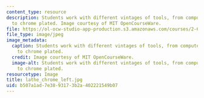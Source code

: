 ```yaml
---
content_type: resource
description: Students work with different vintages of tools, from computer controlled
  to chrome plated. Image courtesy of MIT OpenCourseWare.
file: https://ol-ocw-studio-app-production.s3.amazonaws.com/courses/2-670-mechanical-engineering-tools-january-iap-2004/b507a1ad7e3893173b2a402221549b07_lathe_chrome_left.jpg
file_type: image/jpeg
image_metadata:
  caption: Students work with different vintages of tools, from computer controlled
    to chrome plated.
  credit: Image courtesy of MIT OpenCourseWare.
  image-alt: Students work with different vintages of tools, from computer controlled
    to chrome plated.
resourcetype: Image
title: lathe_chrome_left.jpg
uid: b507a1ad-7e38-9317-3b2a-402221549b07
---
```

